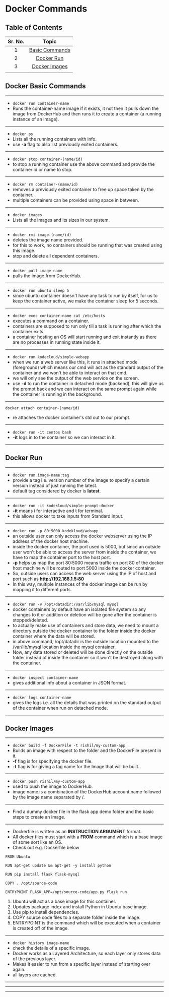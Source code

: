 # Docker Commands

## Table of Contents

| Sr. No. | Topic |
|:---:|:---:|
| 1 | [Basic Commands](#1) |
| 2 | [Docker Run](#2) |
| 3 | [Docker Images](#3) |
|  |  |


<a id=1></a>

## Docker Basic Commands
---
- ```docker run container-name```
-  Runs the container-name image if it exists, it not then it pulls down the image from DockerHub and then runs it to create a container (a running instance of an image).
---
- ```docker ps```
- Lists all the running containers with info.
- use **-a** flag to also list previously exited containers.
---
- ```docker stop container-(name/id)```
- to stop a running container use the above command and provide the container id or name to stop.
---
- ```docker rm container-(name/id)```
- removes a previously exited container to free up space taken by the container.
- multiple containers can be provided using space in between.
---
- ```docker images```
- Lists all the images and its sizes in our system.
---
- ```docker rmi image-(name/id)```
- deletes the image name provided.
- for this to work, no containers should be running that was created using this image.
- stop and delete all dependent containers.
---
- ```docker pull image-name```
- pulls the image from DockerHub.
---
- ```docker run ubuntu sleep 5```
- since ubuntu container doesn't have any task to run by itself, for us to keep the container active, we make the container sleep for 5 seconds.
---
- ```docker exec container-name cat /etc/hosts```
- executes a command on a container.
- containers are supposed to run only till a task is running after which the container exits.
- a container hosting an OS will start running and exit instantly as there are no processes in running state inside it.
---
- ```docker run kodecloud/simple-webapp```
- when we run a web server like this, it runs in attached mode (foreground) which means our cmd will act as the standard output of the container and we won't be able to interact on that cmd.
- we will only see the output of the web service on the screen.
- use **-d** to run the container in detached mode (backend), this will give us the prompt back and we can interact on the same prompt again while the container is running in the background.
---
```docker attach container-(name/id)```
- re attaches the docker container's std out to our prompt.
---
- ```docker run -it centos bash```
- **-it** logs in to the container so we can interact in it.
---


<a id=2></a>

## Docker Run

---
- ```docker run image-name:tag```
- provide a tag i.e. version number of the image to specify a certain version instead of just running the latest.
- default tag considered by docker is **latest**.
---
- ```docker run -it kodekloud/simple-prompt-docker```
- **-it** means i for interactive and t for terminal.
- this allows docker to take inputs from Standard input.
---
- ```docker run -p 80:5000 kodekloud/webapp```
- an outside user can only access the docker webserver using the IP address of the docker host machine.
- inside the docker container, the port used is 5000, but since an outside user won't be able to access the server from inside the container, we have to map the container port to the host port.
- **-p** helps us map the port 80:5000 means traffic on port 80 of the docker host machine will be routed to port 5000 inside the docker container.
- So, outside users can access the web server using the IP of host and port such as **http://192.168.1.5:80**
- In this way, multiple instances of the docker image can be run by mapping it to different ports.
---
- ```docker run -v /opt/datadir:/var/lib/mysql mysql```
- docker containers by default have an isolated file system so any changes to it or addition or deletion will be gone after the container is stopped/deleted.
- to actually make use of containers and store data, we need to mount a directory outside the docker container to the folder inside the docker container where the data will be stored.
- in above command, /opt/datadir is the outside location mounted to the /var/lib/mysql location inside the mysql container. 
- Now, any data stored or deleted will be done directly on the outside folder instead of inside the container so it won't be destroyed along with the container.
---
- ```docker inspect container-name```
- gives additional info about a container in JSON format.
---
- ```docker logs container-name```
- gives the logs i.e. all the details that was printed on the standard output of the container when run on detached mode.
---


<a id=3></a>

## Docker Images

---
- ```docker build -f DockerFile -t rishil/my-custom-app```
- Builds an image with respect to the folder and the DockerFile present in it.
- **-f** flag is for specifying the docker file.
- **-t** flag is for giving a tag name for the Image that will be built.
---
- ```docker push rishil/my-custom-app```
- used to push the image to DockerHub. 
- image name is a combination of the DockerHub account name followed by the image name separated by /.
---
- Find a dummy docker file in the flask app demo folder and the basic steps to create an image.
---
- Dockerfile is written as an **INSTRUCTION ARGUMENT** format.
- All docker files must start with a **FROM** command which is a base image of some sort like an OS.
- Check out e.g. Dockerfile below
```
FROM Ubuntu

RUN apt-get update && apt-get -y install python

RUN pip install flask flask-mysql

COPY . /opt/source-code

ENTRYPOINT FLASK_APP=/opt/source-code/app.py flask run
```

1. Ubuntu will act as a base image for this container.
2. Updates package index and install Python in Ubuntu base image.
3. Use pip to install dependencies.
4. COPY source code files to a separate folder inside the image.
5. ENTRYPOINT is the command which will be executed when a container is created off of the image.
---
- ```docker history image-name```
- check the details of a specific image.
- Docker works as a Layered Architecture, so each layer only stores data of the previous layer.
- Makes it easier to run from a specific layer instead of starting over again.
- all layers are cached.
---
---
---